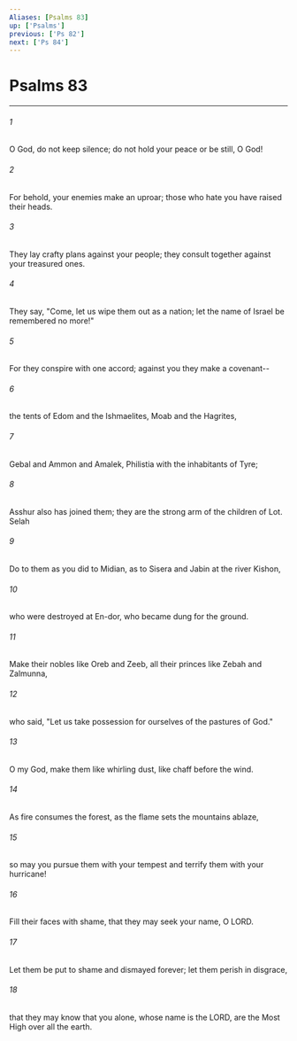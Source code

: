 ```yaml
---
Aliases: [Psalms 83]
up: ['Psalms']
previous: ['Ps 82']
next: ['Ps 84']
---
```

# Psalms 83
***



###### 1 
O God, do not keep silence; do not hold your peace or be still, O God! 

###### 2 
For behold, your enemies make an uproar; those who hate you have raised their heads. 

###### 3 
They lay crafty plans against your people; they consult together against your treasured ones. 

###### 4 
They say, "Come, let us wipe them out as a nation; let the name of Israel be remembered no more!" 

###### 5 
For they conspire with one accord; against you they make a covenant-- 

###### 6 
the tents of Edom and the Ishmaelites, Moab and the Hagrites, 

###### 7 
Gebal and Ammon and Amalek, Philistia with the inhabitants of Tyre; 

###### 8 
Asshur also has joined them; they are the strong arm of the children of Lot. Selah 

###### 9 
Do to them as you did to Midian, as to Sisera and Jabin at the river Kishon, 

###### 10 
who were destroyed at En-dor, who became dung for the ground. 

###### 11 
Make their nobles like Oreb and Zeeb, all their princes like Zebah and Zalmunna, 

###### 12 
who said, "Let us take possession for ourselves of the pastures of God." 

###### 13 
O my God, make them like whirling dust, like chaff before the wind. 

###### 14 
As fire consumes the forest, as the flame sets the mountains ablaze, 

###### 15 
so may you pursue them with your tempest and terrify them with your hurricane! 

###### 16 
Fill their faces with shame, that they may seek your name, O LORD. 

###### 17 
Let them be put to shame and dismayed forever; let them perish in disgrace, 

###### 18 
that they may know that you alone, whose name is the LORD, are the Most High over all the earth.
